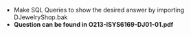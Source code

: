 - Make SQL Queries to show the desired answer by importing DJewelryShop.bak
- **Question can be found in O213-ISYS6169-DJ01-01.pdf**
